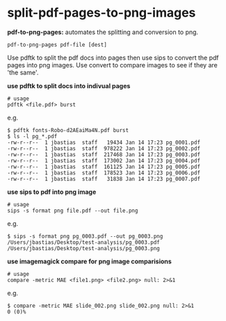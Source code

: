 # split-pdf-pages-to-png-images

**pdf-to-png-pages:** automates the splitting and conversion to png.

```
pdf-to-png-pages pdf-file [dest]
```

Use pdftk to split the pdf docs into pages then use sips to convert the pdf pages into png images. Use convert to compare images to see if they are 'the same'.

**use pdftk to split docs into indivual pages**

```
# usage
pdftk <file.pdf> burst
```

e.g.

```
$ pdftk fonts-Robo-d2AEaiMa4N.pdf burst
$ ls -l pg_*.pdf
-rw-r--r--  1 jbastias  staff   19434 Jan 14 17:23 pg_0001.pdf
-rw-r--r--  1 jbastias  staff  978222 Jan 14 17:23 pg_0002.pdf
-rw-r--r--  1 jbastias  staff  217468 Jan 14 17:23 pg_0003.pdf
-rw-r--r--  1 jbastias  staff  173002 Jan 14 17:23 pg_0004.pdf
-rw-r--r--  1 jbastias  staff  161125 Jan 14 17:23 pg_0005.pdf
-rw-r--r--  1 jbastias  staff  178523 Jan 14 17:23 pg_0006.pdf
-rw-r--r--  1 jbastias  staff   31838 Jan 14 17:23 pg_0007.pdf
```

**use sips to pdf into png image**

```
# usage
sips -s format png file.pdf --out file.png
```

e.g.

```
$ sips -s format png pg_0003.pdf --out pg_0003.png
/Users/jbastias/Desktop/test-analysis/pg_0003.pdf
/Users/jbastias/Desktop/test-analysis/pg_0003.png
```

**use imagemagick compare for png image comparisions**

```
# usage
compare -metric MAE <file1.png> <file2.png> null: 2>&1
```

e.g.
```
$ compare -metric MAE slide_002.png slide_002.png null: 2>&1
0 (0)%
```

